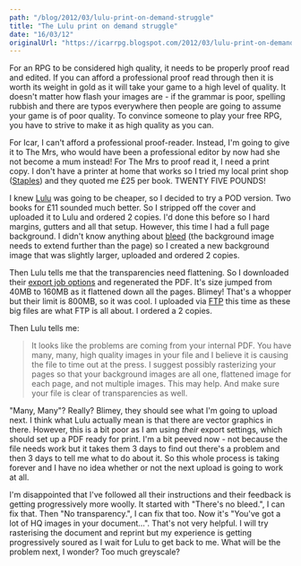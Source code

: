 ```yaml
---
path: "/blog/2012/03/lulu-print-on-demand-struggle"
title: "The Lulu print on demand struggle"
date: "16/03/12"
originalUrl: "https://icarrpg.blogspot.com/2012/03/lulu-print-on-demand-struggle.html"
---
```

For an RPG to be considered high quality, it needs to be properly proof read and edited. If you can afford a professional proof read through then it is worth its weight in gold as it will take your game to a high level of quality. It doesn't matter how flash your images are - if the grammar is poor, spelling rubbish and there are typos everywhere then people are going to assume your game is of poor quality. To convince someone to play your free RPG, you have to strive to make it as high quality as you can.  

For Icar, I can't afford a professional proof-reader. Instead, I'm going to give it to The Mrs, who would have been a professional editor by now had she not become a mum instead! For The Mrs to proof read it, I need a print copy. I don't have a printer at home that works so I tried my local print shop ([Staples]()) and they quoted me £25 per book. TWENTY FIVE POUNDS!  

I knew [Lulu](http://www.lulu.com/) was going to be cheaper, so I decided to try a POD version. Two books for £11 sounded much better. So I stripped off the cover and uploaded it to Lulu and ordered 2 copies. I'd done this before so I hard margins, gutters and all that setup.   However, this time I had a full page background. I didn't know anything about [bleed](http://connect.lulu.com/t5/Interior-Formatting/Creating-a-PDF-with-Bleed-in-InDesign/ta-p/78973) (the background image needs to extend further than the page) so I created a new background image that was slightly larger, uploaded and ordered 2 copies.  

Then Lulu tells me that the transparencies need flattening. So I downloaded their [export job options](http://connect.lulu.com/t5/Interior-Formatting/How-to-make-a-PDF-using-Adobe-InDesign/ta-p/32882) and regenerated the PDF. It's size jumped from 40MB to 160MB as it flattened down all the pages. Blimey! That's a whopper but their limit is 800MB, so it was cool. I uploaded via [FTP](http://connect.lulu.com/t5/Publishing-Process/How-can-I-upload-large-files-more-quickly-and-easily-Can-I/ta-p/33466) this time as these big files are what FTP is all about. I ordered a 2 copies.  

Then Lulu tells me:   

> It looks like the problems are coming from your internal PDF.  You have many, many, high quality images in your file and I believe it is causing the file to time out at the press.  I suggest possibly rasterizing your pages so that your background images are all one, flattened image for each page, and not multiple images.  This may help.  And make sure your file is clear of transparencies as well.

"Many, Many"? Really? Blimey, they should see what I'm going to upload next.  I think what Lulu actually mean is that there are vector graphics in there. However, this is a bit poor as I am using *their* export settings, which should set up a PDF ready for print. I'm a bit peeved now - not because the file needs work but it takes them 3 days to find out there's a problem and then 3 days to tell me what to do about it. So this whole process is taking forever and I have no idea whether or not the next upload is going to work at all.  

I'm disappointed that I've followed all their instructions and their feedback is getting progressively more woolly. It started with "There's no bleed.", I can fix that. Then "No transparency.", I can fix that too. Now it's "You've got a lot of HQ images in your document...". That's not very helpful.  I will try rasterising the document and reprint but my experience is getting progressively soured as I wait for Lulu to get back to me. What will be the problem next, I wonder? Too much greyscale?